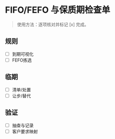 # FIFO/FEFO 与保质期检查单

> 使用方法：逐项核对并标记 [x] 完成。

## 规则

- [ ] 到期可视化
- [ ] FEFO拣选

## 临期

- [ ] 清单/处置
- [ ] 让步/替代

## 验证

- [ ] 抽查与记录
- [ ] 客户要求映射
